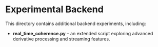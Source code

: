 # Experimental Backend

This directory contains additional backend experiments, including:

- **real_time_coherence.py** – an extended script exploring advanced derivative processing and streaming features.
